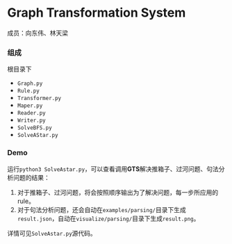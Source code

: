# Graph Transformation System

成员：向东伟、林天梁

### 组成

根目录下

- `Graph.py`
- `Rule.py`
- `Transformer.py`
- `Maper.py`
- `Reader.py`
- `Writer.py`
- `SolveBFS.py`
- `SolveAStar.py`

### Demo

运行`python3 SolveAstar.py`，可以查看调用**GTS**解决推箱子、过河问题、句法分析问题的结果：

1. 对于推箱子、过河问题，将会按照顺序输出为了解决问题，每一步所应用的rule。
2. 对于句法分析问题，还会自动在`examples/parsing/`目录下生成`result.json`，自动在`visualize/parsing/`目录下生成`result.png`。

详情可见`SolveAstar.py`源代码。